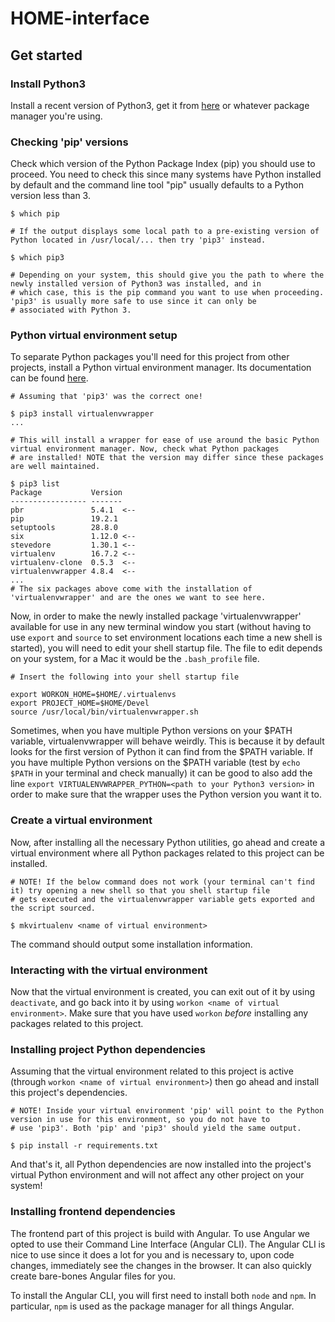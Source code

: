 # HOME-interface

## Get started

### Install Python3
Install a recent version of Python3, get it from [here](https://www.python.org/downloads/) or whatever package manager you're using.

### Checking 'pip' versions
Check which version of the Python Package Index (pip) you should use to proceed. You need to check this since many systems have Python installed by default and the command line tool "pip" usually defaults to a Python version less than 3.


```
$ which pip

# If the output displays some local path to a pre-existing version of Python located in /usr/local/... then try 'pip3' instead.

$ which pip3

# Depending on your system, this should give you the path to where the newly installed version of Python3 was installed, and in 
# which case, this is the pip command you want to use when proceeding. 'pip3' is usually more safe to use since it can only be 
# associated with Python 3.
```

### Python virtual environment setup
To separate Python packages you'll need for this project from other projects, install a Python virtual environment manager. Its documentation can be found [here](https://virtualenvwrapper.readthedocs.io/en/latest/install.html).

```
# Assuming that 'pip3' was the correct one!

$ pip3 install virtualenvwrapper
...

# This will install a wrapper for ease of use around the basic Python virtual environment manager. Now, check what Python packages 
# are installed! NOTE that the version may differ since these packages are well maintained.

$ pip3 list
Package           Version
----------------- -------
pbr               5.4.1  <--
pip               19.2.1 
setuptools        28.8.0 
six               1.12.0 <--
stevedore         1.30.1 <--
virtualenv        16.7.2 <--
virtualenv-clone  0.5.3  <--
virtualenvwrapper 4.8.4  <--
...
# The six packages above come with the installation of 'virtualenvwrapper' and are the ones we want to see here.
```

Now, in order to make the newly installed package 'virtualenvwrapper' available for use in any new terminal window you start (without having to use `export` and `source` to set environment locations each time a new shell is started), you will need to edit your shell startup file. The file to edit depends on your system, for a Mac it would be the `.bash_profile` file.
```
# Insert the following into your shell startup file

export WORKON_HOME=$HOME/.virtualenvs
export PROJECT_HOME=$HOME/Devel
source /usr/local/bin/virtualenvwrapper.sh
```

Sometimes, when you have multiple Python versions on your $PATH variable, virtualenvwrapper will behave weirdly. This is because it by default looks for the first version of Python it can find from the $PATH variable. If you have multiple Python versions on the $PATH variable (test by `echo $PATH` in your terminal and check manually) it can be good to also add the line `export VIRTUALENVWRAPPER_PYTHON=<path to your Python3 version>` in order to make sure that the wrapper uses the Python version you want it to.

### Create a virtual environment
Now, after installing all the necessary Python utilities, go ahead and create a virtual environment where all Python packages related to this project can be installed.

```
# NOTE! If the below command does not work (your terminal can't find it) try opening a new shell so that you shell startup file
# gets executed and the virtualenvwrapper variable gets exported and the script sourced.

$ mkvirtualenv <name of virtual environment>
```

The command should output some installation information.

### Interacting with the virtual environment
Now that the virtual environment is created, you can exit out of it by using `deactivate`, and go back into it by using `workon <name of virtual environment>`. Make sure that you have used `workon` *before* installing any packages related to this project.

### Installing project Python dependencies
Assuming that the virtual environment related to this project is active (through `workon <name of virtual environment>`) then go ahead and install this project's dependencies.

```
# NOTE! Inside your virtual environment 'pip' will point to the Python version in use for this environment, so you do not have to
# use 'pip3'. Both 'pip' and 'pip3' should yield the same output.

$ pip install -r requirements.txt
```
And that's it, all Python dependencies are now installed into the project's virtual Python environment and will not affect any other project on your system!

### Installing frontend dependencies
The frontend part of this project is build with Angular. To use Angular we opted to use their Command Line Interface (Angular CLI). The Angular CLI is nice to use since it does a lot for you and is necessary to, upon code changes, immediately see the changes in the browser. It can also quickly create bare-bones Angular files for you.

To install the Angular CLI, you will first need to install both `node` and `npm`. In particular, `npm` is used as the package manager for all things Angular.
